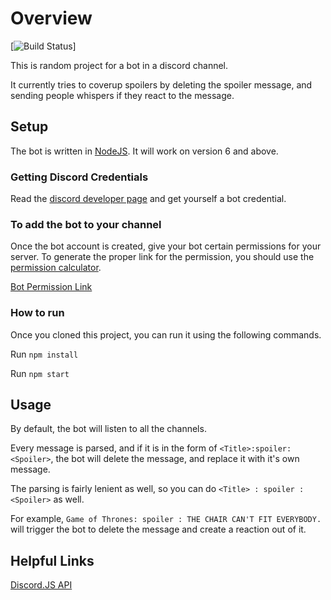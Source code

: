 # Overview

[![Build Status](https://travis-ci.org/fartbagxp/discordbot.svg?branch=master)]

This is random project for a bot in a discord channel.

It currently tries to coverup spoilers by deleting the spoiler message, and sending people whispers if they react to the message.

## Setup

The bot is written in [NodeJS](https://nodejs.org/en/). It will work on version 6 and above.

### Getting Discord Credentials

Read the [discord developer page](https://discordapp.com/developers/docs/intro) and get yourself a bot credential.

### To add the bot to your channel

Once the bot account is created, give your bot certain permissions for your server.
To generate the proper link for the permission, you should use the [permission calculator](https://discordapi.com/permissions.html).

[Bot Permission Link](https://discordapp.com/oauth2/authorize?&client_id=<client_id>&scope=bot&permissions=37092416)

### How to run

Once you cloned this project, you can run it using the following commands.

Run `npm install`

Run `npm start`

## Usage

By default, the bot will listen to all the channels.

Every message is parsed, and if it is in the form of `<Title>:spoiler:<Spoiler>`, the bot will delete the message, and replace it with it's own message.

The parsing is fairly lenient as well, so you can do `<Title> : spoiler :<Spoiler>` as well.

For example, `Game of Thrones: spoiler : THE CHAIR CAN'T FIT EVERYBODY.` will trigger the bot to delete the message and create a reaction out of it.

## Helpful Links

[Discord.JS API](https://discord.js.org/#/docs/main/stable/general/welcome)
